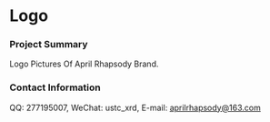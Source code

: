 # Logo

### Project Summary
Logo Pictures Of April Rhapsody Brand.

### Contact Information
QQ: 277195007, WeChat: ustc_xrd, E-mail: aprilrhapsody@163.com
